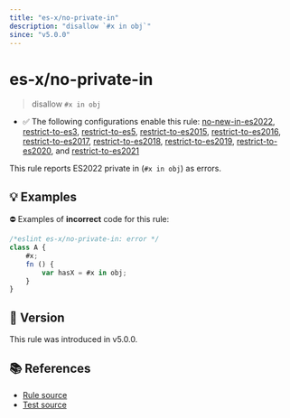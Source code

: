 ```yaml
---
title: "es-x/no-private-in"
description: "disallow `#x in obj`"
since: "v5.0.0"
---
```


# es-x/no-private-in
> disallow `#x in obj`

- ✅ The following configurations enable this rule: [no-new-in-es2022], [restrict-to-es3], [restrict-to-es5], [restrict-to-es2015], [restrict-to-es2016], [restrict-to-es2017], [restrict-to-es2018], [restrict-to-es2019], [restrict-to-es2020], and [restrict-to-es2021]

This rule reports ES2022 private in (`#x in obj`) as errors.

## 💡 Examples

⛔ Examples of **incorrect** code for this rule:

<eslint-playground type="bad">

```js
/*eslint es-x/no-private-in: error */
class A {
    #x;
    fn () {
        var hasX = #x in obj;
    }
}
```

</eslint-playground>

## 🚀 Version

This rule was introduced in v5.0.0.

## 📚 References

- [Rule source](https://github.com/eslint-community/eslint-plugin-es-x/blob/master/lib/rules/no-private-in.js)
- [Test source](https://github.com/eslint-community/eslint-plugin-es-x/blob/master/tests/lib/rules/no-private-in.js)

[no-new-in-es2022]: ../configs/index.md#no-new-in-es2022
[restrict-to-es3]: ../configs/index.md#restrict-to-es3
[restrict-to-es5]: ../configs/index.md#restrict-to-es5
[restrict-to-es2015]: ../configs/index.md#restrict-to-es2015
[restrict-to-es2016]: ../configs/index.md#restrict-to-es2016
[restrict-to-es2017]: ../configs/index.md#restrict-to-es2017
[restrict-to-es2018]: ../configs/index.md#restrict-to-es2018
[restrict-to-es2019]: ../configs/index.md#restrict-to-es2019
[restrict-to-es2020]: ../configs/index.md#restrict-to-es2020
[restrict-to-es2021]: ../configs/index.md#restrict-to-es2021
